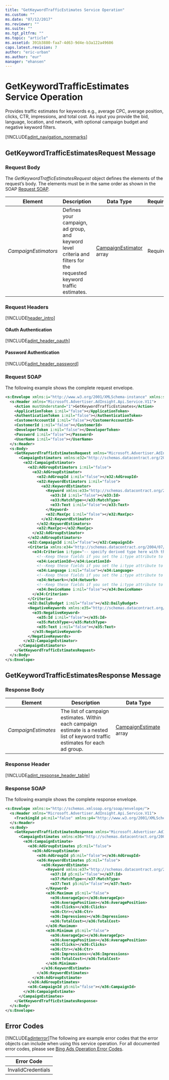 ```yaml
---
title: "GetKeywordTrafficEstimates Service Operation"
ms.custom: ""
ms.date: "07/12/2017"
ms.reviewer: ""
ms.suite: ""
ms.tgt_pltfrm: ""
ms.topic: "article"
ms.assetid: 391b3880-faa7-4d63-9d4e-b3a122a49606
caps.latest.revision: 7
author: "eric-urban"
ms.author: "eur"
manager: "ehansen"
---
```

# GetKeywordTrafficEstimates Service Operation
Provides traffic estimates for keywords e.g., average CPC, average position, clicks, CTR, impressions, and total cost. As input you provide the bid, language, location, and network, with optional campaign budget and negative keyword filters.

[!INCLUDE[adint_navigation_noremarks](../adinsight-api/includes/adint-navigation-noremarks.md)]

## <a name="request"></a>GetKeywordTrafficEstimatesRequest Message

### Request Body
The *GetKeywordTrafficEstimatesRequest* object defines the elements of the request’s body. The elements must be in the same order as shown in the SOAP [Request SOAP](#request_soap).

|Element|Description|Data Type|Required|
|-----------|---------------|-------------|------------|
|*CampaignEstimators*|Defines your campaign, ad group, and keyword level criteria and filters for the requested keyword traffic estimates.|[CampaignEstimator](../adinsight-api/campaignestimator-data-object.md) array|Required|

### Request Headers
[!INCLUDE[header_intro](../adinsight-api/includes/header-intro.md)]
#### OAuth Authentication
[!INCLUDE[adint_header_oauth](../adinsight-api/includes/adint-header-oauth.md)]
#### Password Authentication
[!INCLUDE[adint_header_password](../adinsight-api/includes/adint-header-password.md)]
### <a name="request_soap"></a>Request SOAP
The following example shows the complete request envelope.

```xml
<s:Envelope xmlns:i="http://www.w3.org/2001/XMLSchema-instance" xmlns:s="http://schemas.xmlsoap.org/soap/envelope/">
  <s:Header xmlns="Microsoft.Advertiser.AdInsight.Api.Service.V11">
    <Action mustUnderstand="1">GetKeywordTrafficEstimates</Action>
    <ApplicationToken i:nil="false"></ApplicationToken>
    <AuthenticationToken i:nil="false"></AuthenticationToken>
    <CustomerAccountId i:nil="false"></CustomerAccountId>
    <CustomerId i:nil="false"></CustomerId>
    <DeveloperToken i:nil="false"></DeveloperToken>
    <Password i:nil="false"></Password>
    <UserName i:nil="false"></UserName>
  </s:Header>
  <s:Body>
    <GetKeywordTrafficEstimatesRequest xmlns="Microsoft.Advertiser.AdInsight.Api.Service.V11">
      <CampaignEstimators xmlns:e32="http://schemas.datacontract.org/2004/07/Microsoft.BingAds.Advertiser.AdInsight.Api.DataContract.V11.Entity" i:nil="false">
        <e32:CampaignEstimator>
          <e32:AdGroupEstimators i:nil="false">
            <e32:AdGroupEstimator>
              <e32:AdGroupId i:nil="false"></e32:AdGroupId>
              <e32:KeywordEstimators i:nil="false">
                <e32:KeywordEstimator>
                  <Keyword xmlns:e33="http://schemas.datacontract.org/2004/07/Microsoft.BingAds.Advertiser.AdInsight.Api.DataContract.V11.Entity.Common" i:nil="false">
                    <e33:Id i:nil="false"></e33:Id>
                    <e33:MatchType></e33:MatchType>
                    <e33:Text i:nil="false"></e33:Text>
                  </Keyword>
                  <e32:MaxCpc i:nil="false"></e32:MaxCpc>
                </e32:KeywordEstimator>
              </e32:KeywordEstimators>
              <e32:MaxCpc></e32:MaxCpc>
            </e32:AdGroupEstimator>
          </e32:AdGroupEstimators>
          <e32:CampaignId i:nil="false"></e32:CampaignId>
          <Criteria xmlns:e34="http://schemas.datacontract.org/2004/07/Microsoft.BingAds.Advertiser.AdInsight.Api.DataContract.V11.Entity.Criterions" i:nil="false">
            <e34:Criterion i:type="-- specify derived type here with the appropriate prefix --">
              <!--Keep these fields if you set the i:type attribute to LocationCriterion-->
              <e34:LocationId></e34:LocationId>
              <!--Keep these fields if you set the i:type attribute to LanguageCriterion-->
              <e34:Language i:nil="false"></e34:Language>
              <!--Keep these fields if you set the i:type attribute to NetworkCriterion-->
              <e34:Network></e34:Network>
              <!--Keep these fields if you set the i:type attribute to DeviceCriterion-->
              <e34:DeviceName i:nil="false"></e34:DeviceName>
            </e34:Criterion>
          </Criteria>
          <e32:DailyBudget i:nil="false"></e32:DailyBudget>
          <NegativeKeywords xmlns:e35="http://schemas.datacontract.org/2004/07/Microsoft.BingAds.Advertiser.AdInsight.Api.DataContract.V11.Entity.Common" i:nil="false">
            <e35:NegativeKeyword>
              <e35:Id i:nil="false"></e35:Id>
              <e35:MatchType></e35:MatchType>
              <e35:Text i:nil="false"></e35:Text>
            </e35:NegativeKeyword>
          </NegativeKeywords>
        </e32:CampaignEstimator>
      </CampaignEstimators>
    </GetKeywordTrafficEstimatesRequest>
  </s:Body>
</s:Envelope>
```

## <a name="response"></a>GetKeywordTrafficEstimatesResponse Message

### <a name="Body_Elements"></a>Response Body

|Element|Description|Data Type|
|-----------|---------------|-------------|
|*CampaignEstimates*|The list of campaign estimates. Within each campaign estimate is a nested list of keyword traffic estimates for each ad group.|[CampaignEstimate](../adinsight-api/campaignestimate-data-object.md) array|

### <a name="Header_Elements"></a>Response Header
[!INCLUDE[adint_response_header_table](../adinsight-api/includes/adint-response-header-table.md)]
### Response SOAP
The following example shows the complete response envelope.

```xml
<s:Envelope xmlns:s="http://schemas.xmlsoap.org/soap/envelope/">
  <s:Header xmlns="Microsoft.Advertiser.AdInsight.Api.Service.V11">
    <TrackingId p4:nil="false" xmlns:p4="http://www.w3.org/2001/XMLSchema-instance"></TrackingId>
  </s:Header>
  <s:Body>
    <GetKeywordTrafficEstimatesResponse xmlns="Microsoft.Advertiser.AdInsight.Api.Service.V11">
      <CampaignEstimates xmlns:e36="http://schemas.datacontract.org/2004/07/Microsoft.BingAds.Advertiser.AdInsight.Api.DataContract.V11.Entity" p5:nil="false" xmlns:p5="http://www.w3.org/2001/XMLSchema-instance">
        <e36:CampaignEstimate>
          <e36:AdGroupEstimates p5:nil="false">
            <e36:AdGroupEstimate>
              <e36:AdGroupId p5:nil="false"></e36:AdGroupId>
              <e36:KeywordEstimates p5:nil="false">
                <e36:KeywordEstimate>
                  <Keyword xmlns:e37="http://schemas.datacontract.org/2004/07/Microsoft.BingAds.Advertiser.AdInsight.Api.DataContract.V11.Entity.Common" p5:nil="false">
                    <e37:Id p5:nil="false"></e37:Id>
                    <e37:MatchType></e37:MatchType>
                    <e37:Text p5:nil="false"></e37:Text>
                  </Keyword>
                  <e36:Maximum p5:nil="false">
                    <e36:AverageCpc></e36:AverageCpc>
                    <e36:AveragePosition></e36:AveragePosition>
                    <e36:Clicks></e36:Clicks>
                    <e36:Ctr></e36:Ctr>
                    <e36:Impressions></e36:Impressions>
                    <e36:TotalCost></e36:TotalCost>
                  </e36:Maximum>
                  <e36:Minimum p5:nil="false">
                    <e36:AverageCpc></e36:AverageCpc>
                    <e36:AveragePosition></e36:AveragePosition>
                    <e36:Clicks></e36:Clicks>
                    <e36:Ctr></e36:Ctr>
                    <e36:Impressions></e36:Impressions>
                    <e36:TotalCost></e36:TotalCost>
                  </e36:Minimum>
                </e36:KeywordEstimate>
              </e36:KeywordEstimates>
            </e36:AdGroupEstimate>
          </e36:AdGroupEstimates>
          <e36:CampaignId p5:nil="false"></e36:CampaignId>
        </e36:CampaignEstimate>
      </CampaignEstimates>
    </GetKeywordTrafficEstimatesResponse>
  </s:Body>
</s:Envelope>
```

## <a name="errors"></a>Error Codes
[!INCLUDE[adinterror](../adinsight-api/includes/adinterror.md)]The following are example  error codes that the error objects can include when using this service operation. For all documented error codes, please see [Bing Ads Operation Error Codes](http://go.microsoft.com/fwlink/?LinkId=511884).

|Error Code|
|--------------|
|InvalidCredentials|
